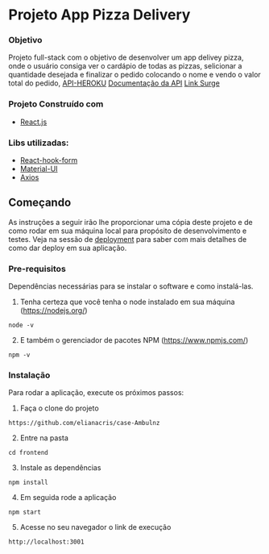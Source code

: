 # Projeto App Pizza Delivery
### Objetivo
Projeto full-stack com o objetivo de desenvolver um app delivey pizza, onde o usuário consiga ver o cardápio de todas as pizzas, selicionar a quantidade desejada e finalizar o pedido colocando o nome e vendo o valor total do pedido, 
[API-HEROKU](https://github.com/elianacris/backend)
[Documentação da API](https://documenter.getpostman.com/view/18390857/UVyxRZqh) 
[Link Surge](app-pizza.surge.sh)
### Projeto Construído com  
- [React.js](https://reactjs.org/)

### Libs utilizadas:
- [React-hook-form](https://react-hook-form.com/)
- [Material-UI](https://mui.com/)
- [Axios](https://axios-http.com/) 

## Começando

As instruções a seguir irão lhe proporcionar uma cópia deste projeto e de como rodar em sua máquina local para propósito de desenvolvimento e testes. Veja na sessão de [deployment](#Deployment) para saber com mais detalhes de como dar deploy em sua aplicação.

### Pre-requisitos
Dependências necessárias para se instalar o software e como instalá-las.

1. Tenha certeza que você tenha o node instalado em sua máquina (https://nodejs.org/)

```
node -v
```
2. E também o gerenciador de pacotes NPM (https://www.npmjs.com/)
```
npm -v
```

### Instalação

Para rodar a aplicação, execute os próximos passos:

1. Faça o clone do projeto
```
https://github.com/elianacris/case-Ambulnz
```

2. Entre na pasta

```
cd frontend
```

3. Instale as dependências

```
npm install
```

4. Em seguida rode a aplicação

```
npm start
```

5. Acesse no seu navegador o link de execução

```
http://localhost:3001